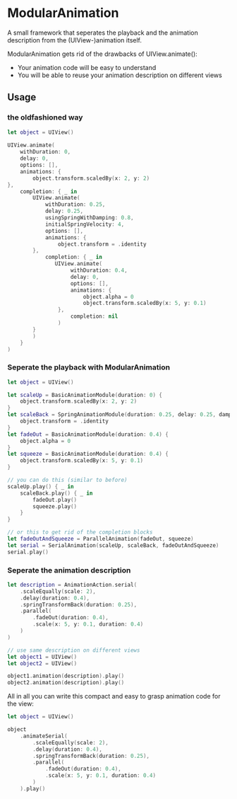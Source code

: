# ModularAnimation
A small framework that seperates the playback and the animation description from the (UIView-)animation itself.

ModularAnimation gets rid of the drawbacks of UIView.animate():
- Your animation code will be easy to understand
- You will be able to reuse your animation description on different views

## Usage
### the oldfashioned way
```swift
let object = UIView()
    
UIView.animate(
    withDuration: 0,
    delay: 0,
    options: [],
    animations: {
        object.transform.scaledBy(x: 2, y: 2)
},
    completion: { _ in
        UIView.animate(
            withDuration: 0.25,
            delay: 0.25,
            usingSpringWithDamping: 0.8,
            initialSpringVelocity: 4,
            options: [],
            animations: {
                object.transform = .identity
        },
            completion: { _ in
               UIView.animate(
                    withDuration: 0.4,
                    delay: 0,
                    options: [],
                    animations: {
                        object.alpha = 0
                        object.transform.scaledBy(x: 5, y: 0.1)
                },
                    completion: nil
                )
        }
        )
    }
)
```

### Seperate the playback with ModularAnimation
```swift
let object = UIView()

let scaleUp = BasicAnimationModule(duration: 0) {
    object.transform.scaledBy(x: 2, y: 2)
}
let scaleBack = SpringAnimationModule(duration: 0.25, delay: 0.25, dampingRatio: 0.8, velocity: 4) {
    object.transform = .identity
}
let fadeOut = BasicAnimationModule(duration: 0.4) {
    object.alpha = 0
}
let squeeze = BasicAnimationModule(duration: 0.4) {
    object.transform.scaledBy(x: 5, y: 0.1)
}

// you can do this (similar to before)
scaleUp.play() { _ in
    scaleBack.play() { _ in
        fadeOut.play()
        squeeze.play()
    }
}

// or this to get rid of the completion blocks
let fadeOutAndSqueeze = ParallelAnimation(fadeOut, squeeze)
let serial = SerialAnimation(scaleUp, scaleBack, fadeOutAndSqueeze)
serial.play()
```

### Seperate the animation description
```swift
let description = AnimationAction.serial(
    .scaleEqually(scale: 2),
    .delay(duration: 0.4),
    .springTransformBack(duration: 0.25),
    .parallel(
        .fadeOut(duration: 0.4),
        .scale(x: 5, y: 0.1, duration: 0.4)
    )
)

// use same description on different views
let object1 = UIView()
let object2 = UIView()

object1.animation(description).play()
object2.animation(description).play()
```

All in all you can write this compact and easy to grasp animation code for the view:
```swift
let object = UIView()

object
    .animateSerial(
        .scaleEqually(scale: 2),
        .delay(duration: 0.4),
        .springTransformBack(duration: 0.25),
        .parallel(
            .fadeOut(duration: 0.4),
            .scale(x: 5, y: 0.1, duration: 0.4)
        )
    ).play()
```
